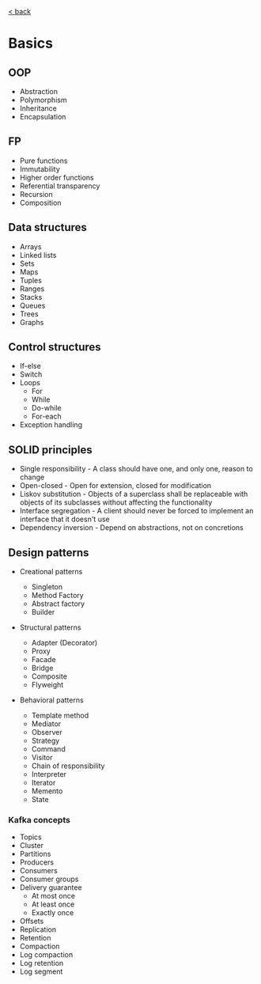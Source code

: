 [< back](./README.md)

# Basics

## OOP

- Abstraction
- Polymorphism
- Inheritance
- Encapsulation

## FP

- Pure functions
- Immutability
- Higher order functions
- Referential transparency
- Recursion
- Composition

## Data structures

- Arrays
- Linked lists
- Sets
- Maps
- Tuples
- Ranges
- Stacks
- Queues
- Trees
- Graphs

## Control structures

- If-else
- Switch
- Loops
  - For
  - While
  - Do-while
  - For-each
- Exception handling

## SOLID principles

- Single responsibility - A class should have one, and only one, reason to change
- Open-closed - Open for extension, closed for modification
- Liskov substitution - Objects of a superclass shall be replaceable with objects of its subclasses without affecting the functionality
- Interface segregation - A client should never be forced to implement an interface that it doesn't use
- Dependency inversion - Depend on abstractions, not on concretions

## Design patterns

- Creational patterns
  - Singleton
  - Method Factory
  - Abstract factory
  - Builder

- Structural patterns
  - Adapter (Decorator)
  - Proxy
  - Facade
  - Bridge
  - Composite
  - Flyweight

- Behavioral patterns
  - Template method
  - Mediator
  - Observer
  - Strategy
  - Command
  - Visitor
  - Chain of responsibility
  - Interpreter
  - Iterator
  - Memento
  - State

### Kafka concepts

- Topics
- Cluster
- Partitions
- Producers
- Consumers
- Consumer groups
- Delivery guarantee
  - At most once
  - At least once
  - Exactly once
- Offsets
- Replication
- Retention
- Compaction
- Log compaction
- Log retention
- Log segment
